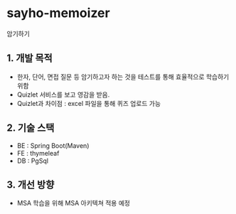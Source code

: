 # sayho-memoizer
암기하기
## **1. 개발 목적**
* 한자, 단어, 면접 질문 등 암기하고자 하는 것을 테스트를 통해 효율적으로 학습하기 위함
* Quizlet 서비스를 보고 영감을 받음.
* Quizlet과 차이점 : excel 파일을 통해 퀴즈 업로드 가능

## **2. 기술 스택**
* BE : Spring Boot(Maven)
* FE : thymeleaf
* DB : PgSql

## **3. 개선 방향**
* MSA 학습을 위해 MSA 아키텍쳐 적용 예정
